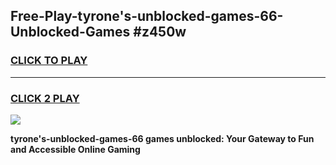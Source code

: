 
## Free-Play-tyrone's-unblocked-games-66-Unblocked-Games #z450w
<h3>
<a href="https://news.freeplayer.one?title=tyrone's-unblocked-games-66&ref=8M">CLICK TO PLAY</a></h3>
<hr>

<h3>
<a href="https://news.freeplayer.one?title=tyrone's-unblocked-games-66&ref=8M">CLICK 2 PLAY</a>
  
</h3>

<a href="https://news.freeplayer.one?title=tyrone's-unblocked-games-66&ref=8M"><img src="https://clearcache.store/games.png"></a>


**tyrone's-unblocked-games-66 games unblocked: Your Gateway to Fun and Accessible Online Gaming**
